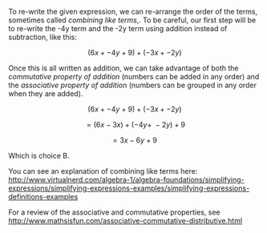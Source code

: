 To re-write the given expression, we can re-arrange the
order of the terms, sometimes called *combining like terms*,. To be
careful, our first step will be to re-write the -4y term and the -2y
term using addition instead of subtraction, like this:

$$\left( 6x + - 4y + 9 \right) + \left( - 3x + - 2y \right)$$

Once this is all written as addition, we can take advantage of both the
*commutative property of addition* (numbers can be added in any order)
and the *associative property of addition* (numbers can be grouped in
any order when they are added).

$$\left( 6x + - 4y + 9 \right) + \left( - 3x + - 2y \right)$$

$$= \left( 6x - 3x \right) + \left( - 4y + \  - 2y \right) + 9$$

$$= 3x - 6y + 9\ $$

Which is choice B.

You can see an explanation of combining like terms here:
<http://www.virtualnerd.com/algebra-1/algebra-foundations/simplifying-expressions/simplifying-expressions-examples/simplifying-expressions-definitions-examples>

For a review of the associative and commutative properties, see
<http://www.mathsisfun.com/associative-commutative-distributive.html>
